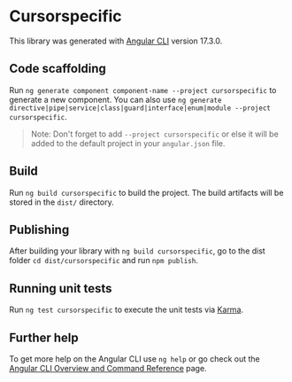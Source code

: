# Cursorspecific

This library was generated with [Angular CLI](https://github.com/angular/angular-cli) version 17.3.0.

## Code scaffolding

Run `ng generate component component-name --project cursorspecific` to generate a new component. You can also use `ng generate directive|pipe|service|class|guard|interface|enum|module --project cursorspecific`.
> Note: Don't forget to add `--project cursorspecific` or else it will be added to the default project in your `angular.json` file. 

## Build

Run `ng build cursorspecific` to build the project. The build artifacts will be stored in the `dist/` directory.

## Publishing

After building your library with `ng build cursorspecific`, go to the dist folder `cd dist/cursorspecific` and run `npm publish`.

## Running unit tests

Run `ng test cursorspecific` to execute the unit tests via [Karma](https://karma-runner.github.io).

## Further help

To get more help on the Angular CLI use `ng help` or go check out the [Angular CLI Overview and Command Reference](https://angular.io/cli) page.
